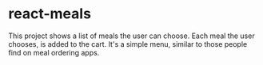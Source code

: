 # react-meals
This project shows a list of meals the user can choose. Each meal the user chooses, is added to the cart. It's a simple menu, similar to those people find on meal ordering apps.
